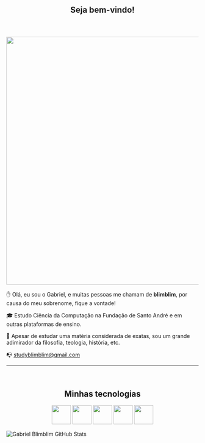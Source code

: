 
<h2 align= "center"> Seja bem-vindo!</h2>

<br>

<h3 align= "center"> <img src = "https://steamuserimages-a.akamaihd.net/ugc/904528168689639178/739348009D1B10DEDEEDBE09FA03CD0B0E076922/?imw=5000&imh=5000&ima=fit&impolicy=Letterbox&imcolor=%23000000&letterbox=false" width="650"></h3>



✋ Olá, eu sou o Gabriel, e muitas pessoas me chamam de **blimblim**, por causa do meu sobrenome, fique a vontade!

🎓 Estudo Ciência da Computação na Fundação de Santo André e em outras plataformas de ensino.

💭 Apesar de estudar uma matéria considerada de exatas, sou um grande adimirador da filosofia, teologia, história, etc.

📭 studyblimblim@gmail.com

--------

<br>

<h2 align="center"> Minhas tecnologias </h2>

<p align="center">
    <img src="https://cdn.jsdelivr.net/gh/devicons/devicon@latest/icons/html5/html5-original.svg" / width="50px">
    <img src="https://cdn.jsdelivr.net/gh/devicons/devicon@latest/icons/css3/css3-original.svg" / width="50px">
    <img src="https://cdn.jsdelivr.net/gh/devicons/devicon@latest/icons/java/java-original.svg" /width="50px">
    <img src="https://cdn.jsdelivr.net/gh/devicons/devicon@latest/icons/python/python-original.svg" /width="50px">
    <img src="https://cdn.jsdelivr.net/gh/devicons/devicon@latest/icons/azuresqldatabase/azuresqldatabase-original.svg" /width="50px">

    
</p>


![Gabriel Blimblim GitHub Stats](https://github-readme-stats.vercel.app/api?username=Blimbliem_icons=true&theme=radical)



